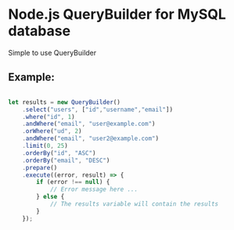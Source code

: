 # Node.js QueryBuilder for MySQL database

Simple to use QueryBuilder

## Example:

```js

let results = new QueryBuilder()
	.select("users", ["id","username","email"])
	.where("id", 1)
	.andWhere("email", "user@example.com")
	.orWhere("ud", 2)
	.andWhere("email", "user2@example.com")
	.limit(0, 25)
	.orderBy("id", "ASC")
	.orderBy("email", "DESC")
	.prepare()
	.execute((error, result) => {
		if (error !== null) {
			// Error message here ...
		} else {
			// The results variable will contain the results
		}
	});
```